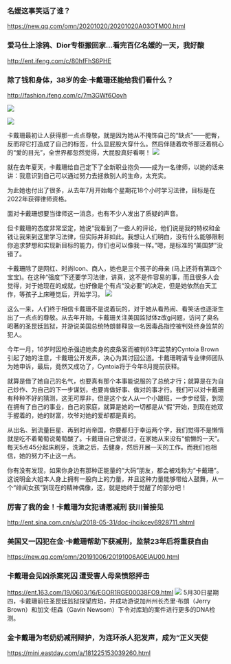 ### 名媛这事笑话了谁？
https://new.qq.com/omn/20201020/20201020A03OTM00.html

### 爱马仕上涂鸦、Dior专柜搬回家…看完百亿名媛的一天，我好酸
http://ent.ifeng.com/c/80hfFhS6PHE

### 除了钱和身体，38岁的金·卡戴珊还能给我们看什么？
http://fashion.ifeng.com/c/7m3GWf6Oovh

![](http://e0.ifengimg.com/12/2019/0421/B381C56DA3423F3D925504201ECF60F98D697419_size262_w960_h1200.jpeg)

![](http://e0.ifengimg.com/11/2019/0421/1A7A8A4F4AEADE1566D60A0207071B037467EFC0_size83_w634_h913.jpeg)

卡戴珊最初让人获得那一点点尊敬，就是因为她从不掩饰自己的“缺点”——肥臀，反而将它打造成了自己的标签，什么显屁股大穿什么。然后伴随着坎爷那泛着桃心的“爱的目光”，全世界都忽然觉得，大屁股真好看啊！
![](http://e0.ifengimg.com/11/2019/0421/B0E774F7D9B20B898C9C0D153680CF454AE46684_size139_w1080_h1623.jpeg)

就在去年夏天，卡戴珊给自己定下了全新职业抱负——成为一名律师，以她的话来讲：我意识到自己可以通过努力去拯救别人的生命，太充实。

为此她也付出了很多，从去年7月开始每个星期花18个小时学习法律，目标是在2022年获得律师资格。

面对卡戴珊想要当律师这一消息，也有不少人发出了质疑的声音。

但卡戴珊的态度非常坚定，她说“我看到了一些人的评论，他们说是我的特权和金钱让我来到这里学习法律，但实际并非如此。我想让人们明白，没有什么能够限制你追求梦想和实现新目标的能力，你们也可以像我一样。”嗯，是标准的“美国梦”没错了。
![]()

卡戴珊除了是网红、时尚Icon、商人，她也是三个孩子的母亲 (马上还将有第四个宝宝)。在这种“强度“下还要学习法律，讲真，这不是件容易的事，而且很多人会觉得，对于她现在的成就，也好像是个有点“没必要”的决定，但是她依然白天工作，等孩子上床睡觉后，开始学习。
![](http://e0.ifengimg.com/05/2019/0421/37019B68914B09E079B90933BC742013168D00D3_size133_w973_h906.jpeg)

这么一来，人们终于相信卡戴珊不是说着玩的，对于她从看热闹、看笑话也逐渐生出了一点点的尊敬。从去年开始，卡戴珊关注美国监狱体z改g问题，访问了臭名昭著的圣昆廷监狱，并游说美国总统特朗普释放一名因毒品指控被判处终身监禁的犯人。

今年一月，16岁时因枪杀强迫她卖身的皮条客而被判63年监禁的Cyntoia Brown引起了她的注意，卡戴珊公开发声，决心为其讨回公道。卡戴珊聘请专业律师团队为她申诉，最后，竟然又成功了，Cyntoia将于今年8月提前获释。

就算是借了她自己的名气，也要真有那个本事能说服的了总统才行；就算是在为自己炒作、为自己的下一步谋划，也要肯做好事、做对的事才行。我们可以对卡戴珊有种种不好的猜测，这无可厚非，但是这个女人从一个小跟班，一步步经营，到现在拥有了自己的事业，自己的家庭，就算是她的一切都是从“假”开始，到现在她双手握着的，她的财富，坎爷对她的爱却都是真的。

从出名、到流量巨星、再到时尚帝国，你要都归于幸运两个字，我们觉得不是懒惰就是吃不着葡萄说葡萄酸了。卡戴珊自己曾说过，在家她从来没有“偷懒的一天”。每天5点45分起床刷牙，洗漱之后，去健身，然后开展一天的工作。而我们也相信，她的努力不止这一点。

你有没有发现，如果你身边有那种正能量的“大码”朋友，都会被戏称为“卡戴珊”。这说明金大姐本人身上拥有一股向上的力量，并且这种力量能够带给人鼓舞，从一个“绯闻女孩”到现在的精神偶像，这，就是她终于觉醒了的部分吧！

### 厉害了我的金！卡戴珊为女犯请愿减刑 获川普接见
http://ent.sina.com.cn/s/u/2018-05-31/doc-ihcikcev6928711.shtml

### 美国又一囚犯在金·卡戴珊帮助下获减刑，监禁23年后将重获自由
https://new.qq.com/omn/20191006/20191006A0EIAU00.html

### 卡戴珊会见凶杀案死囚 遭受害人母亲愤怒抨击
https://ent.163.com/19/0603/16/EGOR1RGE00038FO9.html
![](https://nimg.ws.126.net/?url=http%3A%2F%2Fcms-bucket.ws.126.net%2F2019%2F06%2F03%2F0b0e65ba3543405aad163e4614d86960.jpeg&thumbnail=660x2147483647&quality=80&type=jpg)
5月30日星期四，卡戴珊前往圣昆廷监狱探望库珀，并成功游说加州州长杰里·布朗（Jerry Brown）和加文·纽森（Gavin Newsom）下令对库珀的案件进行更多的DNA检测。

### 金卡戴珊为老奶奶减刑辩护，为连环杀人犯发声，成为“正义天使
https://mini.eastday.com/a/181225153039260.html
